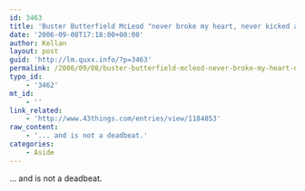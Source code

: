 ```yaml
---
id: 3463
title: 'Buster Butterfield McLeod "never broke my heart, never kicked a puppy, never neglected his friends"...'
date: '2006-09-08T17:18:00+00:00'
author: Kellan
layout: post
guid: 'http://lm.quxx.info/?p=3463'
permalink: /2006/09/08/buster-butterfield-mcleod-never-broke-my-heart-never-kicked-a-puppy-never-neglected-his-friends/
typo_id:
    - '3462'
mt_id:
    - ''
link_related:
    - 'http://www.43things.com/entries/view/1184853'
raw_content:
    - '... and is not a deadbeat.'
categories:
    - Aside
---
```


… and is not a deadbeat.